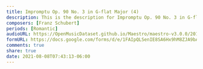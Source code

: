 ```yaml
---
title: Impromptu Op. 90 No. 3 in G-flat Major (4)
description: This is the description for Impromptu Op. 90 No. 3 in G-flat Major by Franz Schubert
composers: [Franz Schubert]
periods: [Romantic]
audioURL: https://OpenMusicDataset.github.io/Maestro/maestro-v3.0.0/2015/MIDI-Unprocessed_R2_D1-2-3-6-7-8-11_mid--AUDIO-from_mp3_11_R2_2015_wav--2.midi
formURL: https://docs.google.com/forms/d/e/1FAIpQLSenIE8SA6Hx9hM8ZJA9bAZgAznq7XlvEav5SmIqb5ZgUL7pCw/viewform
comments: true
share: true
date: 2021-08-08T07:43:13-06:00
---
```

